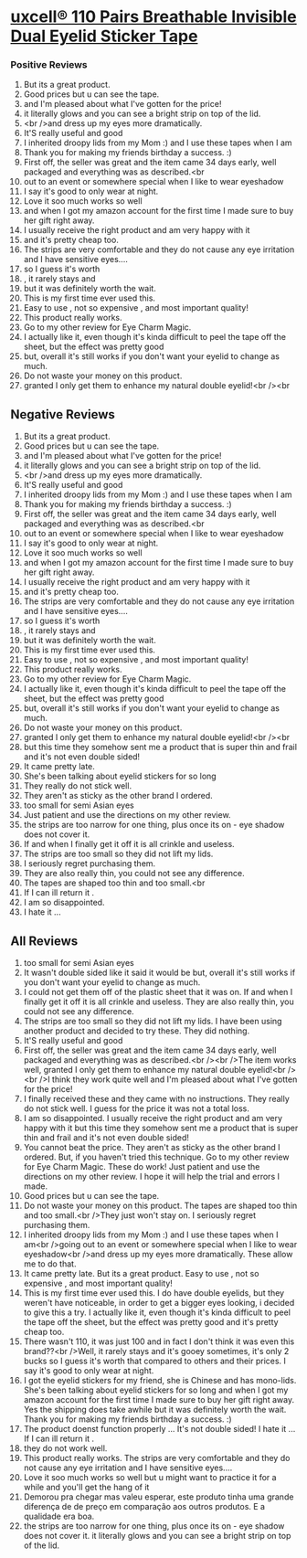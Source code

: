 # [uxcell® 110 Pairs Breathable Invisible Dual Eyelid Sticker Tape](https://products.checkmycream.com/products/uxcell(r)-110-Pairs-Breathable-Invisible-Dual-Eyelid-Sticker-Tape.html)

### Positive Reviews

<ol>
      <li>But its a great product.</li>
      <li>Good prices but u can see the tape.</li>
      <li>and I&#x27;m pleased about what I&#x27;ve gotten for the price!</li>
      <li>it literally glows and you can see a bright strip on top of the lid.</li>
      <li>&lt;br /&gt;and dress up my eyes more dramatically.</li>
      <li>It&#x27;S really useful and good</li>
      <li>I inherited droopy lids from my Mom :) and I use these tapes when I am</li>
      <li>Thank you for making my friends birthday a success. :)</li>
      <li>First off, the seller was great and the item came 34 days early, well packaged and everything was as described.&lt;br</li>
      <li>out to an event or somewhere special when I like to wear eyeshadow</li>
      <li>I say it&#x27;s good to only wear at night.</li>
      <li>Love it soo much works so well</li>
      <li>and when I got my amazon account for the first time I made sure to buy her gift right away.</li>
      <li>I usually receive the right product and am very happy with it</li>
      <li>and it&#x27;s pretty cheap too.</li>
      <li>The strips are very comfortable and they do not cause any eye irritation and I have sensitive eyes....</li>
      <li>so I guess it&#x27;s worth</li>
      <li>, it rarely stays and</li>
      <li>but it was definitely worth the wait.</li>
      <li>This is my first time ever used this.</li>
      <li>Easy to use , not so expensive , and most important quality!</li>
      <li>This product really works.</li>
      <li>Go to my other review for Eye Charm Magic.</li>
      <li>I actually like it, even though it&#x27;s kinda difficult to peel the tape off the sheet, but the effect was pretty good</li>
      <li>but, overall it&#x27;s still works if you don&#x27;t want your eyelid to change as much.</li>
      <li>Do not waste your money on this product.</li>
      <li>granted I only get them to enhance my natural double eyelid!&lt;br /&gt;&lt;br</li>
</ol>


<h2>Negative Reviews</h2>
<ol>
<li> But its a great product.</li>
<li> Good prices but u can see the tape.</li>
<li> and I&#x27;m pleased about what I&#x27;ve gotten for the price!</li>
<li> it literally glows and you can see a bright strip on top of the lid.</li>
<li> &lt;br /&gt;and dress up my eyes more dramatically.</li>
<li> It&#x27;S really useful and good</li>
<li> I inherited droopy lids from my Mom :) and I use these tapes when I am</li>
<li> Thank you for making my friends birthday a success. :)</li>
<li> First off, the seller was great and the item came 34 days early, well packaged and everything was as described.&lt;br</li>
<li> out to an event or somewhere special when I like to wear eyeshadow</li>
<li> I say it&#x27;s good to only wear at night.</li>
<li> Love it soo much works so well</li>
<li> and when I got my amazon account for the first time I made sure to buy her gift right away.</li>
<li> I usually receive the right product and am very happy with it</li>
<li> and it&#x27;s pretty cheap too.</li>
<li> The strips are very comfortable and they do not cause any eye irritation and I have sensitive eyes....</li>
<li> so I guess it&#x27;s worth</li>
<li> , it rarely stays and</li>
<li> but it was definitely worth the wait.</li>
<li> This is my first time ever used this.</li>
<li> Easy to use , not so expensive , and most important quality!</li>
<li> This product really works.</li>
<li> Go to my other review for Eye Charm Magic.</li>
<li> I actually like it, even though it&#x27;s kinda difficult to peel the tape off the sheet, but the effect was pretty good</li>
<li> but, overall it&#x27;s still works if you don&#x27;t want your eyelid to change as much.</li>
<li> Do not waste your money on this product.</li>
<li> granted I only get them to enhance my natural double eyelid!&lt;br /&gt;&lt;br</li>
<li> but this time they somehow sent me a product that is super thin and frail and it&#x27;s not even double sided!</li>
<li> It came pretty late.</li>
<li> She&#x27;s been talking about eyelid stickers for so long</li>
<li> They really do not stick well.  </li>
<li> They aren&#x27;t as sticky as the other brand I ordered.</li>
<li> too small for semi Asian eyes</li>
<li> Just patient and use the directions on my other review.</li>
<li> the strips are too narrow for one thing,  plus once its on - eye shadow does not cover it.</li>
<li> If and when I finally get it off it is all crinkle and useless.</li>
<li> The strips are too small so they did not lift my lids.</li>
<li> I seriously regret purchasing them.</li>
<li> They are also really thin, you could not see any difference.</li>
<li> The tapes are shaped too thin and too small.&lt;br</li>
<li> If I can ill return it .</li>
<li> I am so disappointed.</li>
<li> I hate it ...</li>
</ol>

<h2>All Reviews</h2>

<ol>
    <li> too small for semi Asian eyes</li>
    <li> It wasn&#x27;t double sided like it said it would be but, overall it&#x27;s still works if you don&#x27;t want your eyelid to change as much.</li>
    <li> I could not get them off of the plastic sheet that it was on.  If and when I finally get it off it is all crinkle and useless. They are also really thin, you could not see any difference.</li>
    <li> The strips are too small so they did not lift my lids. I have been using another product and decided to try these. They did nothing.</li>
    <li> It&#x27;S really useful and good</li>
    <li> First off, the seller was great and the item came 34 days early, well packaged and everything was as described.&lt;br /&gt;&lt;br /&gt;The item works well, granted I only get them to enhance my natural double eyelid!&lt;br /&gt;&lt;br /&gt;I think they work quite well and I&#x27;m pleased about what I&#x27;ve gotten for the price!</li>
    <li> I finally received these and they came with no instructions.  They really do not stick well.  I guess for the price it was not a total loss.</li>
    <li> I am so disappointed. I usually receive the right product and am very happy with it but this time they somehow sent me a product that is super thin and frail and it&#x27;s not even double sided!</li>
    <li> You cannot beat the price. They aren&#x27;t as sticky as the other brand I ordered. But, if you haven&#x27;t tried this technique. Go to my other review for Eye Charm Magic. These do work! Just patient and use the directions on my other review. I hope it will help the trial and errors I made.</li>
    <li> Good prices but u can see the tape.</li>
    <li> Do not waste your money on this product. The tapes are shaped too thin and too small.&lt;br /&gt;They just won&#x27;t stay on. I seriously regret purchasing them.</li>
    <li> I inherited droopy lids from my Mom :) and I use these tapes when I am&lt;br /&gt;going out to an event or somewhere special when I like to wear eyeshadow&lt;br /&gt;and dress up my eyes more dramatically. These allow me to do that.</li>
    <li> It came pretty late. But its a great product. Easy to use , not so expensive , and most important quality!</li>
    <li> This is my first time ever used this. I do have double eyelids, but they weren&#x27;t have noticeable, in order to get a bigger eyes looking, i decided to give this a try. I actually like it, even though it&#x27;s kinda difficult to peel the tape off the sheet, but the effect was pretty good and it&#x27;s pretty cheap too.</li>
    <li> There wasn&#x27;t 110, it was just 100 and in fact I don&#x27;t think it was even this brand??&lt;br /&gt;Well, it rarely stays and it&#x27;s gooey sometimes, it&#x27;s only 2 bucks so I guess it&#x27;s worth that compared to others and their prices. I say it&#x27;s good to only wear at night.</li>
    <li> I got the eyelid stickers for my friend, she is Chinese and has mono-lids. She&#x27;s been talking about eyelid stickers for so long and when I got my amazon account for the first time I made sure to buy her gift right away. Yes the shipping does take awhile but it was definitely worth the wait. Thank you for making my friends birthday a success. :)</li>
    <li> The product doenst function properly ... It&#x27;s not double sided! I hate it ... If I can ill return it .</li>
    <li> they do not work well.</li>
    <li> This product really works. The strips are very comfortable and they do not cause any eye irritation and I have sensitive eyes....</li>
    <li> Love it soo much works so well but u might want to practice it for a while and you&#x27;ll get the hang of it</li>
    <li> Demorou pra chegar mas valeu esperar, este produto tinha uma grande diferença de de preço em comparação aos outros produtos. E a qualidade era boa.</li>
    <li> the strips are too narrow for one thing,  plus once its on - eye shadow does not cover it. it literally glows and you can see a bright strip on top of the lid.</li>
</ol>




